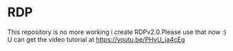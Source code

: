 # RDP

This repository is no more working i create RDPv2.0.Please use that now :)
U can get the video tutorial at https://youtu.be/PHvU_ja4cEg
